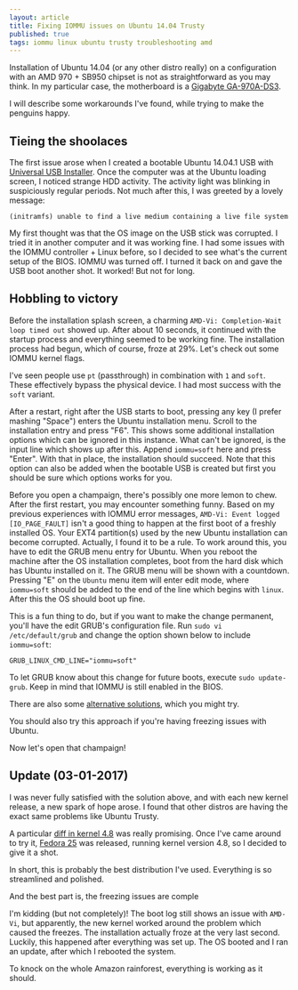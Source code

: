 ```yaml
---
layout: article
title: Fixing IOMMU issues on Ubuntu 14.04 Trusty
published: true
tags: iommu linux ubuntu trusty troubleshooting amd
---
```


Installation of Ubuntu 14.04 (or any other distro really) on a configuration
with an AMD 970 + SB950 chipset is not as straightforward as you may think. In my particular case, the
motherboard is a [Gigabyte GA-970A-DS3](http://www.gigabyte.com/products/product-page.aspx?pid=4122).

I will describe some workarounds I've found, while trying to make the penguins
happy.

## Tieing the shoolaces

The first issue arose when I created a bootable Ubuntu 14.04.1 USB with
[Universal USB Installer](http://www.pendrivelinux.com/universal-usb-installer-easy-as-1-2-3/).
Once the computer was at the Ubuntu loading screen, I noticed strange HDD
activity. The activity light was blinking in suspiciously regular periods.
Not much after this, I was greeted by a lovely message:

```
(initramfs) unable to find a live medium containing a live file system
```

My first thought was that the OS image on the USB stick was corrupted. I tried
it in another computer and it was working fine. I had some issues with the
IOMMU controller + Linux before, so I decided to see what's the current setup of
the BIOS. IOMMU was turned off. I turned it back on and gave the USB boot
another shot. It worked! But not for long.

## Hobbling to victory

Before the installation splash screen, a charming `AMD-Vi: Completion-Wait loop timed out`
showed up. After about 10 seconds, it continued with the startup process
and everything seemed to be working fine. The installation process had begun, which
of course, froze at 29%. Let's check out some IOMMU kernel flags.

I've seen people use `pt` (passthrough) in combination with `1` and `soft`. These
effectively bypass the physical device. I had most success with the `soft` variant.

After a restart, right after the USB starts to boot, pressing any key (I prefer
mashing "Space") enters the Ubuntu installation menu. Scroll to the installation
entry and press "F6". This shows some additional installation options which can be
ignored in this instance. What can't be ignored, is the input line which shows
up after this.
Append `iommu=soft` here and press "Enter". With that in place, the installation
should succeed. Note that this option can also be added when the bootable USB is
created but first you should be sure which options works for you.

Before you open a champaign, there's possibly one more lemon to chew. After the first
restart, you may encounter something funny. Based on my previous experiences
with IOMMU error messages,
`AMD-Vi: Event logged [IO_PAGE_FAULT]` isn't a good thing to happen at the first
boot of a freshly installed OS. Your EXT4 partition(s) used by the new Ubuntu
installation can become corrupted. Actually, I found it to be a rule. To work
around this, you have to edit the GRUB menu entry for Ubuntu. When you
reboot the machine after the OS installation completes, boot from the hard disk
which has Ubuntu installed on it. The GRUB menu will be shown with a countdown.
Pressing "E" on the `Ubuntu` menu item will enter edit mode, where `iommu=soft`
should be added to the end of the line which begins with `linux`. After this
the OS should boot up fine.

This is a fun thing to do, but if you want to make the change permanent,
you'll have the edit GRUB's configuration file. Run `sudo vi /etc/default/grub`
and change the option shown below to include `iommu=soft`:

```
GRUB_LINUX_CMD_LINE="iommu=soft"
```

To let GRUB know about this change for future boots, execute `sudo update-grub`.
Keep in mind that IOMMU is still enabled in the BIOS.

There are also some [alternative solutions](https://ubuntuforums.org/showthread.php?t=2254677),
which you might try.

You should also try this approach if you're having freezing issues with Ubuntu.

Now let's open that champaign!

## Update (03-01-2017)

I was never fully satisfied with the solution above, and with each new kernel release,
a new spark of hope arose. I found that other distros are having the exact same
problems like Ubuntu Trusty.

A particular [diff in kernel 4.8](https://git.kernel.org/cgit/linux/kernel/git/torvalds/linux.git/commit/?id=dd9671172a06830071c8edb31fb2176f222a2c6e)
was really promising. Once I've came around to try it, [Fedora 25](https://fedoramagazine.org/fedora-25-released/) was released,
running kernel version 4.8, so I decided to give it a shot.

In short, this is probably the best distribution I've used. Everything is so
streamlined and polished.

And the best part is, the freezing issues are comple


I'm kidding (but not completely)! The boot log still shows an issue with `AMD-Vi`, but apparently,
the new kernel worked around the problem which caused the freezes. The installation
actually froze at the very last second. Luckily, this happened after everything
was set up. The OS booted and I ran an update, after which I rebooted the system.

To knock on the whole Amazon rainforest, everything is working as it should.
